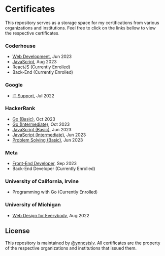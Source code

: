 # Certificates

This repository serves as a storage space for my certifications from various organizations and institutions. Feel free to click on the links bellow to view the respective certificates.

### Coderhouse

- [Web Development](https://www.coderhouse.com.br/certificados/649e16e35effa70002feb92c?lang=pt), Jun 2023
- [JavaScript](https://www.coderhouse.com.br/certificados/64ff1b3a77290490d152af09?lang=pt), Aug 2023
- ReactJS (Currently Enrolled)
- Back-End (Currently Enrolled)

### Google

- [IT Support](https://coursera.org/verify/professional-cert/YNRKESH4N8LG), Jul 2022

### HackerRank

- [Go (Basic)](https://www.hackerrank.com/certificates/3ebc1f558f31), Oct 2023
- [Go (Intermediate)](https://www.hackerrank.com/certificates/3ebc1f558f31), Oct 2023
- [JavaScript (Basic)](https://www.hackerrank.com/certificates/2f62c9c0d8eb), Jun 2023
- [JavaScript (Intermediate)](https://www.hackerrank.com/certificates/77f57994565e), Jun 2023
- [Problem Solving (Basic)](https://www.hackerrank.com/certificates/3a3bb216f649), Jun 2023

### Meta

- [Front-End Developer](https://coursera.org/verify/professional-cert/XAGHDWHL7QCC), Sep 2023
- Back-End Developer (Currently Enrolled)

### University of California, Irvine

- Programming with Go (Currently Enrolled)

### University of Michigan

- [Web Design for Everybody](https://coursera.org/verify/specialization/QEAALVYZGF5H), Aug 2022

## License

This repository is maintained by [@ynncstslv](https://ynncstslv.com/).
All certificates are the property of the respective organizations and institutions that issued them.
